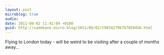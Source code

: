 ```yaml
---
layout: post
microblog: true
audio: 
date: 2011-08-02 11:42:04 +0100
guid: http://samdeane.micro.blog/2011/08/02/t98342796787859456.html
---
```

Flying to London today - will be weird to be visiting after a couple of months away...
